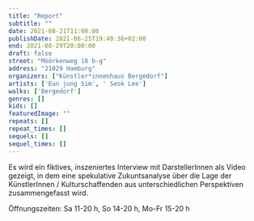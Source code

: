 ```yaml
---
title: "Report"
subtitle: ""
date: 2021-08-21T11:00:00
publishDate: 2021-06-25T19:40:36+02:00
end: 2021-08-29T20:00:00
draft: false
street: "Möörkenweg 18 b-g"
address: "21029 Hamburg"
organizers: ["Künstler*innenhaus Bergedorf"]
artists: ['Eun jung Sim', ' Seok Lee']
walks: ['Bergedorf']
genres: []
kids: []
featuredImage: ""
repeats: []
repeat_times: []
sequels: []
sequel_times: []
---
```


Es wird ein fiktives, inszeniertes Interview mit DarstellerInnen als Video gezeigt, in dem eine spekulative Zukuntsanalyse über die Lage der KünstlerInnen / Kulturschaffenden aus unterschiedlichen Perspektiven zusammengefasst wird.

Öffnungszeiten: Sa 11-20 h, So 14-20 h, Mo-Fr 15-20 h